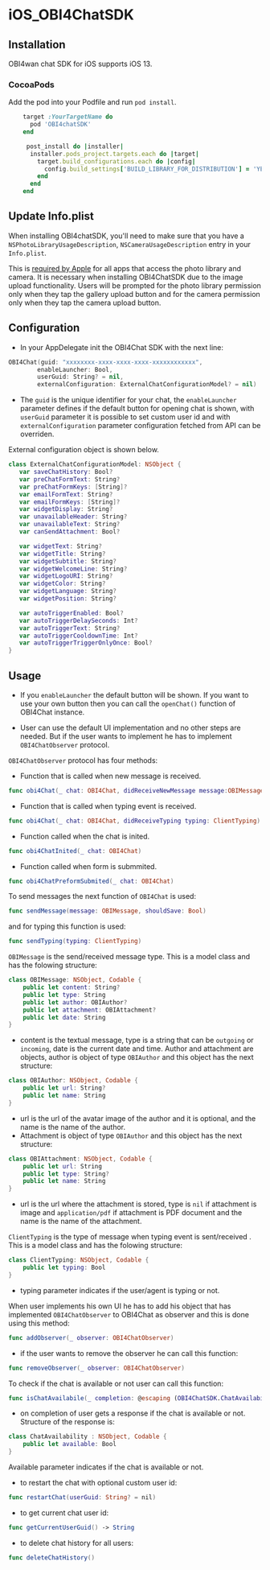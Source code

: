 # iOS_OBI4ChatSDK


## Installation

OBI4wan chat SDK for iOS supports iOS 13.

### CocoaPods
Add the pod into your Podfile and run `pod install`.
```ruby
    target :YourTargetName do
      pod 'OBI4chatSDK'
    end

     post_install do |installer|
      installer.pods_project.targets.each do |target|
        target.build_configurations.each do |config|
          config.build_settings['BUILD_LIBRARY_FOR_DISTRIBUTION'] = 'YES'
        end
      end
    end
```

## Update Info.plist

When installing OBI4chatSDK, you'll need to make sure that you have a `NSPhotoLibraryUsageDescription`, `NSCameraUsageDescription` entry in your `Info.plist`.

This is [required by Apple](https://developer.apple.com/library/content/qa/qa1937/_index.html) for all apps that access the photo library and camera. It is necessary when installing OBI4ChatSDK due to the image upload functionality. Users will be prompted for the photo library permission only when they tap the gallery upload button and for the camera permission only when they tap the camera upload button.

## Configuration

- In your AppDelegate init the OBI4Chat SDK with the next line:

```swift
OBI4Chat(guid: "xxxxxxxx-xxxx-xxxx-xxxx-xxxxxxxxxxxx",
        enableLauncher: Bool,
        userGuid: String? = nil,
        externalConfiguration: ExternalChatConfigurationModel? = nil)
```
- The ```guid``` is the unique identifier for your chat, the ```enableLauncher``` parameter defines if the default button for opening chat is shown, with ```userGuid``` parameter it is possible to set custom user id and with ```externalConfiguration``` parameter configuration fetched from API can be overriden.

External configuration object is shown below.

```swift
class ExternalChatConfigurationModel: NSObject {
   var saveChatHistory: Bool?
   var preChatFormText: String?
   var preChatFormKeys: [String]?
   var emailFormText: String?
   var emailFormKeys: [String]?
   var widgetDisplay: String?
   var unavailableHeader: String?
   var unavailableText: String?
   var canSendAttachment: Bool?

   var widgetText: String?
   var widgetTitle: String?
   var widgetSubtitle: String?
   var widgetWelcomeLine: String?
   var widgetLogoURI: String?
   var widgetColor: String?
   var widgetLanguage: String?
   var widgetPosition: String?

   var autoTriggerEnabled: Bool?
   var autoTriggerDelaySeconds: Int?
   var autoTriggerText: String?
   var autoTriggerCooldownTime: Int?
   var autoTriggerTriggerOnlyOnce: Bool?
}
```

## Usage

- If you ```enableLauncher``` the default button will be shown. If you want to use your own button then you can call the ```openChat()``` function of OBI4Chat instance.

- User can use the default UI implementation and no other steps are needed. But if the user wants to implement he has to implement ```OBI4ChatObserver```  protocol.

 ```OBI4ChatObserver```  protocol has four methods:

- Function that is called when new message is received.

```swift
func obi4Chat(_ chat: OBI4Chat, didReceiveNewMessage message:OBIMessage)
```
- Function that is called when typing event is received.

```swift  
func obi4Chat(_ chat: OBI4Chat, didReceiveTyping typing: ClientTyping)
```
- Function called when the chat is inited.

```swift
func obi4ChatInited(_ chat: OBI4Chat)
```
- Function called when form is submmited.

```swift
func obi4ChatPreformSubmited(_ chat: OBI4Chat)
```
To send messages the next function  of  ```OBI4Chat``` is used:

```swift
func sendMessage(message: OBIMessage, shouldSave: Bool)
```
and for typing this function is used:

```swift
func sendTyping(typing: ClientTyping)
```
 ```OBIMessage``` is the send/received message type. This is a model class and has the folowing structure:

```swift
class OBIMessage: NSObject, Codable {
    public let content: String?
    public let type: String
    public let author: OBIAuthor?
    public let attachment: OBIAttachment?
    public let date: String
}
```
- content is the textual message, type is a string that can be ```outgoing``` or ```incoming```, date is the current date and time.  Author and attachment are objects, author is object of type ```OBIAuthor```  and this object has the next structure:

```swift
class OBIAuthor: NSObject, Codable {
    public let url: String?
    public let name: String
}
```
- url is the url of the avatar image of the author and it is optional, and the name is the name of the author.  
- Attachment is object of type ```OBIAuthor``` and this object has the next structure:

```swift
class OBIAttachment: NSObject, Codable {
    public let url: String
    public let type: String?
    public let name: String
}
```
- url is the url where the attachment is stored, type is ```nil``` if attachment is image and ```application/pdf``` if attachment is PDF document and the name is the name of the attachment.

```ClientTyping``` is the type of message when typing event is sent/received . This is a model class and has the folowing structure:

```swift
class ClientTyping: NSObject, Codable {
    public let typing: Bool
}
```
- typing parameter indicates if the user/agent is typing or not.

When user implements his own UI he has to add his object  that has implemented ```OBI4ChatObserver``` to OBI4Chat as observer and this is done using this method:

```swift
func addObserver(_ observer: OBI4ChatObserver)
```
- if the user wants to remove the observer he can call this function:

```swift
func removeObserver(_ observer: OBI4ChatObserver)
```
To check if the chat is available or not user can call this function:
```swift
func isChatAvailabile(_ completion: @escaping (OBI4ChatSDK.ChatAvailability) -> Void)
```
- on completion of user gets a response if the chat is available or not. Structure of the response is:
```swift
class ChatAvailability : NSObject, Codable {
    public let available: Bool
}
```
Available parameter indicates if the chat is available or not.

- to restart the chat with optional custom user id:
```swift
func restartChat(userGuid: String? = nil)
```

- to get current chat user id:
```swift
func getCurrentUserGuid() -> String
```

- to delete chat history for all users:
```swift
func deleteChatHistory()
```
